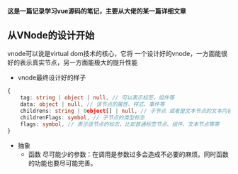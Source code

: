 #### 这是一篇记录学习vue源码的笔记，主要从大佬的某一篇详细文章

## 从VNode的设计开始
vnode可以说是virtual dom技术的核心，它将
一个设计好的vnode，一方面能很好的表示真实节点，另一方面能极大的提升性能

+ vnode最终设计好的样子
```typescript
{
    tag: string | object | null, // 可以表示标签，组件等
    data: object | null, // 该节点的属性、样式、事件等
    childrens: string | 0object[] | null, // 子节点 或者是文本节点的文本内容
    childrenFlags: symbol, // 子节点的类型标志
    flags: symbol, // 表示该节点的标志，比如普通标签节点、组件、文本节点等等
}
```
+ 抽象
    + 函数 尽可能少的参数：在调用是参数过多会造成不必要的麻烦。同时函数的功能也要尽可能完善。 